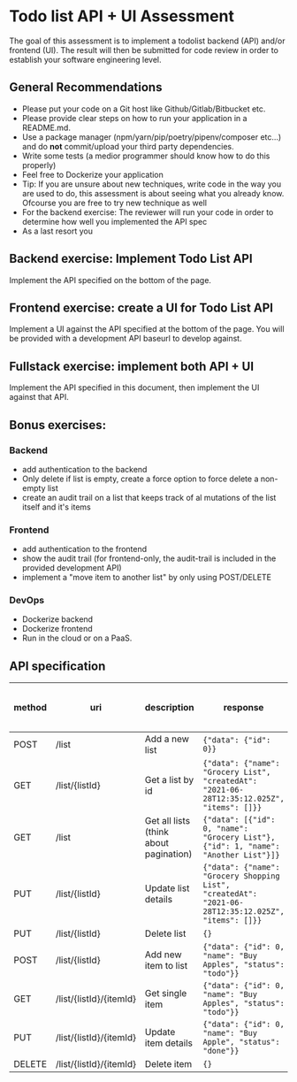 # Todo list API + UI Assessment

The goal of this assessment is to implement a todolist backend (API) and/or frontend (UI). The result will then be submitted for code review in order to establish your software engineering level.

## General Recommendations

- Please put your code on a Git host like Github/Gitlab/Bitbucket etc.
- Please provide clear steps on how to run your application in a README.md. 
- Use a package manager (npm/yarn/pip/poetry/pipenv/composer etc...) and do **not** commit/upload your third party dependencies. 
- Write some tests (a medior programmer should know how to do this properly)
- Feel free to Dockerize your application
- Tip: If you are unsure about new techniques, write code in the way you are used to do, this assessment is about seeing what you already know. Ofcourse you are free to try new technique as well
- For the backend exercise: The reviewer will run your code in order to determine how well you implemented the API spec
- As a last resort you

## Backend exercise: Implement Todo List API

Implement the API specified on the bottom of the page.

## Frontend exercise: create a UI for Todo List API

Implement a UI against the API specified at the bottom of the page.
You will be provided with a development API baseurl to develop against.

## Fullstack exercise: implement both API + UI

Implement the API specified in this document, then implement the UI against that API.

## Bonus exercises:

### Backend
- add authentication to the backend
- Only delete if list is empty, create a force option to force delete a non-empty list
- create an audit trail on a list that keeps track of al mutations of the list itself and it's items

### Frontend
- add authentication to the frontend
- show the audit trail (for frontend-only, the audit-trail is included in the provided development API)
- implement a "move item to another list" by only using POST/DELETE

### DevOps
- Dockerize backend
- Dockerize frontend
- Run in the cloud or on a PaaS.

## API specification

| method | uri                     | description                            | response                                                                                            | success http status code |
| ------ | ----------------------- | -------------------------------------- | --------------------------------------------------------------------------------------------------- | ------------------- |
| POST   | /list                   | Add a new list                         | `{"data": {"id": 0}}`                                                                               |                 201 |
| GET    | /list/{listId}          | Get a list by id                       | `{"data": {"name": "Grocery List", "createdAt": "2021-06-28T12:35:12.025Z", "items": []}}`          |                 200 |
| GET    | /list                   | Get all lists (think about pagination) | `{"data": [{"id": 0, "name": "Grocery List"}, {"id": 1, "name": "Another List"}]}`                  |                 200 |
| PUT    | /list/{listId}          | Update list details                    | `{"data": {"name": "Grocery Shopping List", "createdAt": "2021-06-28T12:35:12.025Z", "items": []}}` |                 200 |
| PUT    | /list/{listId}          | Delete list                            | `{}`                                                                                                |                 200 |
| POST   | /list/{listId}          | Add new item to list                   | `{"data": {"id": 0, "name": "Buy Apples", "status": "todo"}}`                                       |                 200 |
| GET    | /list/{listId}/{itemId} | Get single item                        | `{"data": {"id": 0, "name": "Buy Apples", "status": "todo"}}`                                       |                 200 |
| PUT    | /list/{listId}/{itemId} | Update item details                    | `{"data": {"id": 0, "name": "Buy Apple", "status": "done"}}`                                        |                 200 |
| DELETE | /list/{listId}/{itemId} | Delete item                            | `{}`                                                                                                |                 200 |

